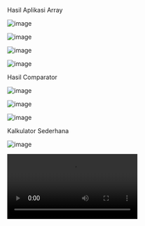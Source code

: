 Hasil Aplikasi Array

![image](https://github.com/Maulidis/MaulidisM2/blob/master/SC1.jpg)

![image](https://github.com/Maulidis/MaulidisM2/blob/master/SC2.jpg)

![image](https://github.com/Maulidis/MaulidisM2/blob/master/SC3.jpg)

![image](https://github.com/Maulidis/MaulidisM2/blob/master/SC4.jpg)

Hasil Comparator

![image](https://github.com/Maulidis/MaulidisM2/blob/master/SC5.jpg)

![image](https://github.com/Maulidis/MaulidisM2/blob/master/SC6.jpg)

![image](https://github.com/Maulidis/MaulidisM2/blob/master/SC7.jpg)

Kalkulator Sederhana

![image](https://github.com/Maulidis/MaulidisM2/blob/master/SC8.jpg)

![Watch the Video](https://github.com/Maulidis/MaulidisM2/blob/master/TesKalkulator.mp4)
